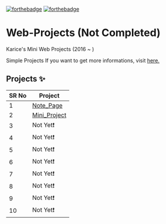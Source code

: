 <!-- ALL-CONTRIBUTORS-BADGE:START - Do not remove or modify this section -->

[![forthebadge](https://forthebadge.com/images/badges/uses-html.svg)](https://forthebadge.com)
[![forthebadge](https://forthebadge.com/images/badges/uses-css.svg)](https://forthebadge.com)

# Web-Projects (Not Completed)

Karice's Mini Web Projects (2016 ~ ) 

Simple Projects If you want to get more informations, visit [here.](https://karice.tistory.com/)


## Projects ✨

SR No   | Project 
--- | --- 
1 | [Note_Page](https://github.com/kl529/Simple_Web_Projects/tree/main/01.%20Note_Page) 
2 | [Mini_Project](https://github.com/kl529/Simple_Web_Projects/tree/main/02.%20Mini_Project)
3 | Not Yet❗
4 | Not Yet❗
5 | Not Yet❗
6 | Not Yet❗
7 | Not Yet❗
8 | Not Yet❗
9 | Not Yet❗
10 | Not Yet❗
